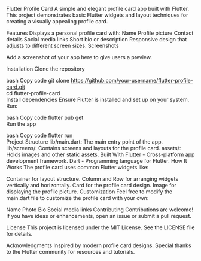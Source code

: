 Flutter Profile Card
A simple and elegant profile card app built with Flutter. This project demonstrates basic Flutter widgets and layout techniques for creating a visually appealing profile card.

Features
Displays a personal profile card with:
Name
Profile picture
Contact details
Social media links
Short bio or description
Responsive design that adjusts to different screen sizes.
Screenshots

Add a screenshot of your app here to give users a preview.

Installation
Clone the repository

bash
Copy code
git clone https://github.com/your-username/flutter-profile-card.git  
cd flutter-profile-card  
Install dependencies
Ensure Flutter is installed and set up on your system. Run:

bash
Copy code
flutter pub get  
Run the app

bash
Copy code
flutter run  
Project Structure
lib/main.dart: The main entry point of the app.
lib/screens/: Contains screens and layouts for the profile card.
assets/: Holds images and other static assets.
Built With
Flutter - Cross-platform app development framework.
Dart - Programming language for Flutter.
How It Works
The profile card uses common Flutter widgets like:

Container for layout structure.
Column and Row for arranging widgets vertically and horizontally.
Card for the profile card design.
Image for displaying the profile picture.
Customization
Feel free to modify the main.dart file to customize the profile card with your own:

Name
Photo
Bio
Social media links
Contributing
Contributions are welcome! If you have ideas or enhancements, open an issue or submit a pull request.

License
This project is licensed under the MIT License. See the LICENSE file for details.

Acknowledgments
Inspired by modern profile card designs.
Special thanks to the Flutter community for resources and tutorials.
